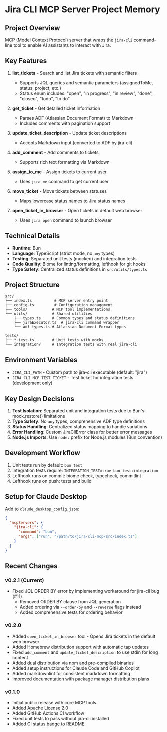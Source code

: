 # Jira CLI MCP Server Project Memory

## Project Overview

MCP (Model Context Protocol) server that wraps the `jira-cli` command-line tool to enable AI assistants to interact
with Jira.

## Key Features

1. **list_tickets** - Search and list Jira tickets with semantic filters

   - Supports JQL queries and semantic parameters (assignedToMe, status, project, etc.)
   - Status enum includes: "open", "in progress", "in review", "done", "closed", "todo", "to do"

2. **get_ticket** - Get detailed ticket information

   - Parses ADF (Atlassian Document Format) to Markdown
   - Includes comments with pagination support

3. **update_ticket_description** - Update ticket descriptions

   - Accepts Markdown input (converted to ADF by jira-cli)

4. **add_comment** - Add comments to tickets

   - Supports rich text formatting via Markdown

5. **assign_to_me** - Assign tickets to current user

   - Uses `jira me` command to get current user

6. **move_ticket** - Move tickets between statuses
   - Maps lowercase status names to Jira status names

7. **open_ticket_in_browser** - Open tickets in default web browser
   - Uses `jira open` command to launch browser

## Technical Details

- **Runtime**: Bun
- **Language**: TypeScript (strict mode, no `any` types)
- **Testing**: Separated unit tests (mocked) and integration tests
- **Code Quality**: Biome for linting/formatting, lefthook for git hooks
- **Type Safety**: Centralized status definitions in `src/utils/types.ts`

## Project Structure

```text
src/
├── index.ts          # MCP server entry point
├── config.ts         # Configuration management
├── tools/           # MCP tool implementations
└── utils/           # Shared utilities
    ├── types.ts     # Common types and status definitions
    ├── jiraExecutor.ts  # jira-cli command wrapper
    └── adf-types.ts # Atlassian Document Format types

tests/
├── *.test.ts        # Unit tests with mocks
└── integration/     # Integration tests with real jira-cli
```

## Environment Variables

- `JIRA_CLI_PATH` - Custom path to jira-cli executable (default: "jira")
- `JIRA_CLI_MCP_TEST_TICKET` - Test ticket for integration tests (development only)

## Key Design Decisions

1. **Test Isolation**: Separated unit and integration tests due to Bun's mock.restore() limitations
2. **Type Safety**: No `any` types, comprehensive ADF type definitions
3. **Status Handling**: Centralized status mapping to handle variations
4. **Error Handling**: Custom JiraCliError class for better error messages
5. **Node.js Imports**: Use `node:` prefix for Node.js modules (Bun convention)

## Development Workflow

1. Unit tests run by default: `bun test`
2. Integration tests require: `INTEGRATION_TEST=true bun test:integration`
3. Lefthook runs on commit: biome check, typecheck, commitlint
4. Lefthook runs on push: tests and build

## Setup for Claude Desktop

Add to `claude_desktop_config.json`:

```json
{
  "mcpServers": {
    "jira-cli": {
      "command": "bun",
      "args": ["run", "/path/to/jira-cli-mcp/src/index.ts"]
    }
  }
}
```

## Recent Changes

### v0.2.1 (Current)

- Fixed JQL ORDER BY error by implementing workaround for jira-cli bug (#11)
  - Removed ORDER BY clause from JQL generation
  - Added ordering via `--order-by` and `--reverse` flags instead
  - Added comprehensive tests for ordering behavior

### v0.2.0

- Added `open_ticket_in_browser` tool - Opens Jira tickets in the default web browser
- Added Homebrew distribution support with automatic tap updates
- Fixed `add_comment` and `update_ticket_description` to use stdin for long content
- Added dual distribution via npm and pre-compiled binaries
- Added setup instructions for Claude Code and GitHub Copilot
- Added markdownlint for consistent markdown formatting
- Improved documentation with package manager distribution plans

### v0.1.0

- Initial public release with core MCP tools
- Added Apache License 2.0
- Added GitHub Actions CI workflow
- Fixed unit tests to pass without jira-cli installed
- Added CI status badge to README
